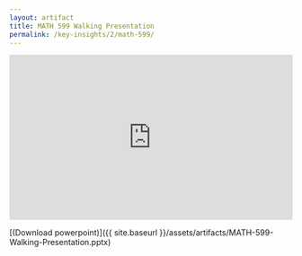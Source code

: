 ```yaml
---
layout: artifact
title: MATH 599 Walking Presentation
permalink: /key-insights/2/math-599/
---
```


<div style="position: relative; padding-bottom: 58.263%;">
<iframe
src="https://emailsc-my.sharepoint.com/personal/hdamron_email_sc_edu/_layouts/15/Doc.aspx?sourcedoc={39bc29b8-431d-4942-a38e-7dfe2166f76b}&amp;action=embedview&amp;wdAr=1.7777777777777777"
frameborder="0"
style="position: absolute;top: 0;left: 0;width: 100%;height: 100%;">
</iframe>
</div>

[(Download powerpoint)]({{ site.baseurl }}/assets/artifacts/MATH-599-Walking-Presentation.pptx)
